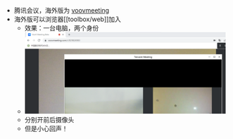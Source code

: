 - 腾讯会议，海外版为 [voovmeeting](https://voovmeeting.com/)
- 海外版可以浏览器[[toolbox/web]]加入
  - 效果：一台电脑，两个身份
  - ![](tencent-meeting-double.png)
  - 分别开前后摄像头
  - 但是小心回声！